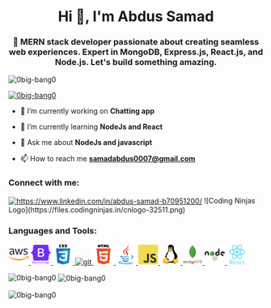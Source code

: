<h1 align="center">Hi 👋, I'm Abdus Samad</h1>
<h3 align="center">🚀 MERN stack developer passionate about creating seamless web experiences. Expert in MongoDB, Express.js, React.js, and Node.js. Let's build something amazing.</h3>

<p align="left"> <img src="https://komarev.com/ghpvc/?username=0big-bang0&label=Profile%20views&color=0e75b6&style=flat" alt="0big-bang0" /> </p>

<p align="left"> <a href="https://github.com/ryo-ma/github-profile-trophy"><img src="https://github-profile-trophy.vercel.app/?username=0big-bang0" alt="0big-bang0" /></a> </p>

- 🔭 I’m currently working on **Chatting app**

- 🌱 I’m currently learning **NodeJs and React**

- 💬 Ask me about **NodeJs and javascript**

- 📫 How to reach me **samadabdus0007@gmail.com**

<h3 align="left">Connect with me:</h3>
<p align="left">
    <a href="https://www.linkedin.com/in/abdus-samad-b70951200/" target="_blank" rel="noopener noreferrer"><img align="center" src="https://raw.githubusercontent.com/rahuldkjain/github-profile-readme-generator/master/src/images/icons/Social/linked-in-alt.svg" alt="https://www.linkedin.com/in/abdus-samad-b70951200/" height="30" width="40" /></a>
    ![Coding Ninjas Logo](https://files.codingninjas.in/cnlogo-32511.png)
</p>


<h3 align="left">Languages and Tools:</h3>
<p align="left"> <a href="https://aws.amazon.com" target="_blank" rel="noreferrer"> <img src="https://raw.githubusercontent.com/devicons/devicon/master/icons/amazonwebservices/amazonwebservices-original-wordmark.svg" alt="aws" width="40" height="40"/> </a> <a href="https://getbootstrap.com" target="_blank" rel="noreferrer"> <img src="https://raw.githubusercontent.com/devicons/devicon/master/icons/bootstrap/bootstrap-plain-wordmark.svg" alt="bootstrap" width="40" height="40"/> </a> <a href="https://www.w3schools.com/css/" target="_blank" rel="noreferrer"> <img src="https://raw.githubusercontent.com/devicons/devicon/master/icons/css3/css3-original-wordmark.svg" alt="css3" width="40" height="40"/> </a> <a href="https://git-scm.com/" target="_blank" rel="noreferrer"> <img src="https://www.vectorlogo.zone/logos/git-scm/git-scm-icon.svg" alt="git" width="40" height="40"/> </a> <a href="https://www.w3.org/html/" target="_blank" rel="noreferrer"> <img src="https://raw.githubusercontent.com/devicons/devicon/master/icons/html5/html5-original-wordmark.svg" alt="html5" width="40" height="40"/> </a> <a href="https://www.java.com" target="_blank" rel="noreferrer"> <img src="https://raw.githubusercontent.com/devicons/devicon/master/icons/java/java-original.svg" alt="java" width="40" height="40"/> </a> <a href="https://developer.mozilla.org/en-US/docs/Web/JavaScript" target="_blank" rel="noreferrer"> <img src="https://raw.githubusercontent.com/devicons/devicon/master/icons/javascript/javascript-original.svg" alt="javascript" width="40" height="40"/> </a> <a href="https://www.linux.org/" target="_blank" rel="noreferrer"> <img src="https://raw.githubusercontent.com/devicons/devicon/master/icons/linux/linux-original.svg" alt="linux" width="40" height="40"/> </a> <a href="https://www.mongodb.com/" target="_blank" rel="noreferrer"> <img src="https://raw.githubusercontent.com/devicons/devicon/master/icons/mongodb/mongodb-original-wordmark.svg" alt="mongodb" width="40" height="40"/> </a> <a href="https://nodejs.org" target="_blank" rel="noreferrer"> <img src="https://raw.githubusercontent.com/devicons/devicon/master/icons/nodejs/nodejs-original-wordmark.svg" alt="nodejs" width="40" height="40"/> </a> <a href="https://reactjs.org/" target="_blank" rel="noreferrer"> <img src="https://raw.githubusercontent.com/devicons/devicon/master/icons/react/react-original-wordmark.svg" alt="react" width="40" height="40"/> </a> </p>

<p><img align="left" src="https://github-readme-stats.vercel.app/api/top-langs?username=0big-bang0&show_icons=true&locale=en&layout=compact" alt="0big-bang0" /></p>

<p>&nbsp;<img align="center" src="https://github-readme-stats.vercel.app/api?username=0big-bang0&show_icons=true&locale=en" alt="0big-bang0" /></p>

<p><img align="center" src="https://github-readme-streak-stats.herokuapp.com/?user=0big-bang0&" alt="0big-bang0" /></p>
